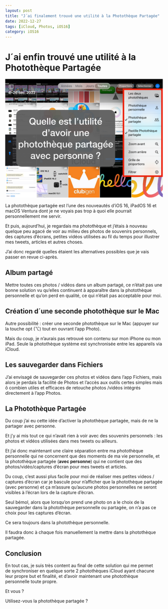 ```yaml
---
layout: post
title: "J´ai finalement trouvé une utilité à la Photothèque Partagée"
date: 2022-12-27
tags: [iCloud, Photos, iOS16]
category: iOS16
---
```


# J´ai enfin trouvé une utilité à la Photothèque Partagée

![Quelle est l'utilité d'une Photothèque Partagée avec personne ?]

La photothèque partagée est l’une des nouveautés d’iOS 16, iPadOS 16 et macOS Ventura 
dont je ne voyais pas trop à quoi elle pourrait personnellement me servir.

Et puis, aujourd’hui, je regardais ma photothèque et 
j’étais à nouveau quelque peu agacé de voir 
au milieu des photos de souvenirs personnels, 
des captures d’écrans, petites vidéos utilisées au fil du temps 
pour illustrer mes tweets, articles et autres choses.

J’ai donc regardé quelles étaient les alternatives possibles que je vais passer en revue ci-après.

## Album partagé

Mettre toutes ces photos / vidéos dans un album partagé, ce n’était pas une bonne solution vu 
qu’elles continuent à apparaître dans la photothèque personnelle et 
qu’on perd en qualité, ce qui n’était pas acceptable pour moi.

## Création d´une seconde photothèque sur le Mac
Autre possibilité : créer une seconde photothèque sur le Mac 
(appuyer sur la touche opt (⌥) tout en ouvrant l’app Photo). 

Mais du coup, je n’aurais pas retrouvé son contenu sur mon iPhone ou mon iPad. 
Seule la photothèque système est synchronisée entre les appareils via iCloud.

## Les sauvegarder dans Fichiers

J’ai envisagé de sauvegarder ces photos et vidéos dans l’app Fichiers, 
mais alors je perdais la facilité de Photos et l’accès aux outils 
certes simples mais ô combien utiles et efficaces de retouche photos /vidéos 
intégrés directement à l’app Photos.

## La Photothèque Partagée

Du coup j’ai eu cette idée d’activer la photothèque partagée, 
mais de ne la partager avec personne.

Et j’y ai mis tout ce qui n’avait rien à voir avec des souvenirs personnels : 
les photos et vidéos utilisées dans mes tweets ou ailleurs.

Et j’ai donc maintenant une claire séparation entre 
ma photothèque personnelle qui ne concernent que des moments de ma vie personnelle, 
et la photothèque partagée (**avec personne**) qui ne contient 
que des photos/vidéo/captures d’écran pour mes tweets et articles.

Du coup, c’est aussi plus facile pour moi de réaliser mes petites 
videos / captures d’écran car je bascule pour n’afficher que la 
photothèque partagée (avec personne) et ça m’assure 
qu’aucune photos personnelles ne seront visibles à l’écran 
lors de la capture d’écran.

Seul bémol, alors que lorsqu’on prend une photo on a le choix de la sauvegarder 
dans la photothèque personnelle ou partagée, 
on n’a pas ce choix pour les captures d’écran. 

Ce sera toujours dans la photothèque personnelle.

Il faudra donc à chaque fois manuellement la mettre dans la photothèque partagée.

## Conclusion

En tout cas, je suis très content au final de cette solution qui me permet  
de synchroniser en quelque sorte 2 photothèques iCloud ayant chacune 
leur propre but et finalité, et d’avoir maintenant une photothèque personnelle toute propre.

Et vous ? 

Utilisez-vous la photothèque partagée ?


[Quelle est l'utilité d'une Photothèque Partagée avec personne ?]: /img/posts/2022/12/27/phototheque-partagee/Introduction.PNG "Capture d´écran de l´app Photo avec encadré par dessus posant la question suivante : Quelle est l´utilité d´une Photothèque Partagée avec Personne ?"
